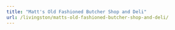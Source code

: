 ```yaml
---
title: "Matt's Old Fashioned Butcher Shop and Deli"
url: /livingston/matts-old-fashioned-butcher-shop-and-deli/
---
```

